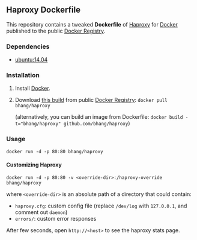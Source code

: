 ## Haproxy Dockerfile


This repository contains a tweaked **Dockerfile** of [Haproxy](http://haproxy.1wt.eu/) for [Docker](https://www.docker.com/) published to the public [Docker Registry](https://registry.hub.docker.com/).


### Dependencies

* [ubuntu:14.04](https://registry.hub.docker.com/_/ubuntu)


### Installation

1. Install [Docker](https://www.docker.io/).

2. Download [this build](https://registry.hub.docker.com/u/bhang/haproxy/) from public [Docker Registry](https://registry.hub.docker.com/): `docker pull bhang/haproxy`

   (alternatively, you can build an image from Dockerfile: `docker build -t="bhang/haproxy" github.com/bhang/haproxy`)


### Usage

    docker run -d -p 80:80 bhang/haproxy

#### Customizing Haproxy

    docker run -d -p 80:80 -v <override-dir>:/haproxy-override bhang/haproxy

where `<override-dir>` is an absolute path of a directory that could contain:

  - `haproxy.cfg`: custom config file (replace `/dev/log` with `127.0.0.1`, and comment out `daemon`)
  - `errors/`: custom error responses

After few seconds, open `http://<host>` to see the haproxy stats page.

